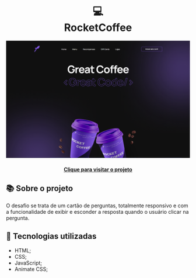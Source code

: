 <h1 align="center">
  💻<br>RocketCoffee
</h1>

![Design preview for the RocketCoffee](./assets/project-design.png)

<h4 align="center"><a href="https://lucasgabriell97.github.io/rocketcoffee/">Clique para visitar o projeto</a></h4>

## 📚 Sobre o projeto

O desafio se trata de um cartão de perguntas, totalmente responsivo e com a funcionalidade de exibir e esconder a resposta quando o usuário clicar na pergunta. 

## 💼 Tecnologias utilizadas

- HTML;
- CSS;
- JavaScript;
- Animate CSS;
